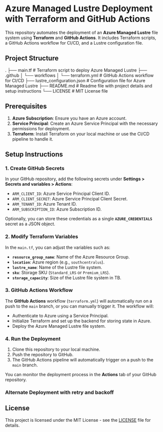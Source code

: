 # Azure Managed Lustre Deployment with Terraform and GitHub Actions

This repository automates the deployment of an **Azure Managed Lustre** file system using **Terraform** and **GitHub Actions**. It includes Terraform scripts, a GitHub Actions workflow for CI/CD, and a Lustre configuration file.

## Project Structure

.
├── main.tf                    # Terraform script to deploy Azure Managed Lustre
├── .github
│   └── workflows
│       └── terraform.yml       # GitHub Actions workflow for CI/CD
├── lustre_configuration.json   # Configuration file for Azure Managed Lustre
├── README.md                   # Readme file with project details and setup instructions
└── LICENSE                     # MIT License file


## Prerequisites

1. **Azure Subscription**: Ensure you have an Azure account.
2. **Service Principal**: Create an Azure Service Principal with the necessary permissions for deployment.
3. **Terraform**: Install Terraform on your local machine or use the CI/CD pipeline to handle it.

## Setup Instructions

### 1. Create GitHub Secrets

In your GitHub repository, add the following secrets under **Settings > Secrets and variables > Actions**:

- `ARM_CLIENT_ID`: Azure Service Principal Client ID.
- `ARM_CLIENT_SECRET`: Azure Service Principal Client Secret.
- `ARM_TENANT_ID`: Azure Tenant ID.
- `ARM_SUBSCRIPTION_ID`: Azure Subscription ID.

Optionally, you can store these credentials as a single **`AZURE_CREDENTIALS`** secret as a JSON object.

### 2. Modify Terraform Variables

In the `main.tf`, you can adjust the variables such as:

- **`resource_group_name`**: Name of the Azure Resource Group.
- **`location`**: Azure region (e.g., `southcentralus`).
- **`lustre_name`**: Name of the Lustre file system.
- **`sku`**: Storage SKU (`Standard_LRS` or `Premium_LRS`).
- **`storage_capacity`**: Size of the Lustre file system in TB.

### 3. GitHub Actions Workflow

The **GitHub Actions** workflow (`terraform.yml`) will automatically run on a push to the `main` branch, or you can manually trigger it. The workflow will:

- Authenticate to Azure using a Service Principal.
- Initialize Terraform and set up the backend for storing state in Azure.
- Deploy the Azure Managed Lustre file system.

### 4. Run the Deployment

1. Clone this repository to your local machine.
2. Push the repository to GitHub.
3. The GitHub Actions pipeline will automatically trigger on a push to the `main` branch.

You can monitor the deployment process in the **Actions** tab of your GitHub repository.

### Alternate Deployment with retry and backoff

## License

This project is licensed under the MIT License - see the [LICENSE](LICENSE) file for details.